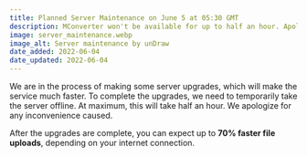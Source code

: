 ```yaml
---
title: Planned Server Maintenance on June 5 at 05:30 GMT
description: MConverter won't be available for up to half an hour. Apologies for the inconvenience.
image: server_maintenance.webp
image_alt: Server maintenance by unDraw
date_added: 2022-06-04
date_updated: 2022-06-04
---
```


We are in the process of making some server upgrades, which will make the service much faster. To complete the upgrades, we need to temporarily take the server offline. At maximum, this will take half an hour. We apologize for any inconvenience caused.

After the upgrades are complete, you can expect up to **70% faster file uploads**, depending on your internet connection.